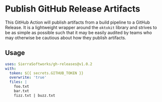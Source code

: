 # Publish GitHub Release Artifacts
This GitHub Action will publish artifacts from a build pipeline to a GitHub Release.
It is a lightweight wrapper around the `oktokit` library and strives to be as simple
as possible such that it may be easily audited by teams who may otherwise be cautious
about how they publish artifacts.

## Usage

```yaml
uses: SierraSoftworks/gh-releases@v1.0.2
with:
  token: ${{ secrets.GITHUB_TOKEN }}
  overwrite: 'true'
  files: |
    foo.txt
    bar.txt
    fizz.txt | buzz.txt
```